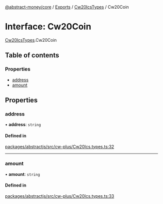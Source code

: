 [@abstract-money/core](../README.md) / [Exports](../modules.md) / [Cw20IcsTypes](../modules/Cw20IcsTypes.md) / Cw20Coin

# Interface: Cw20Coin

[Cw20IcsTypes](../modules/Cw20IcsTypes.md).Cw20Coin

## Table of contents

### Properties

- [address](Cw20IcsTypes.Cw20Coin.md#address)
- [amount](Cw20IcsTypes.Cw20Coin.md#amount)

## Properties

### address

• **address**: `string`

#### Defined in

[packages/abstractjs/src/cw-plus/Cw20Ics.types.ts:32](https://github.com/AbstractSDK/frontend/blob/07410073/packages/abstractjs/src/cw-plus/Cw20Ics.types.ts#L32)

___

### amount

• **amount**: `string`

#### Defined in

[packages/abstractjs/src/cw-plus/Cw20Ics.types.ts:33](https://github.com/AbstractSDK/frontend/blob/07410073/packages/abstractjs/src/cw-plus/Cw20Ics.types.ts#L33)
